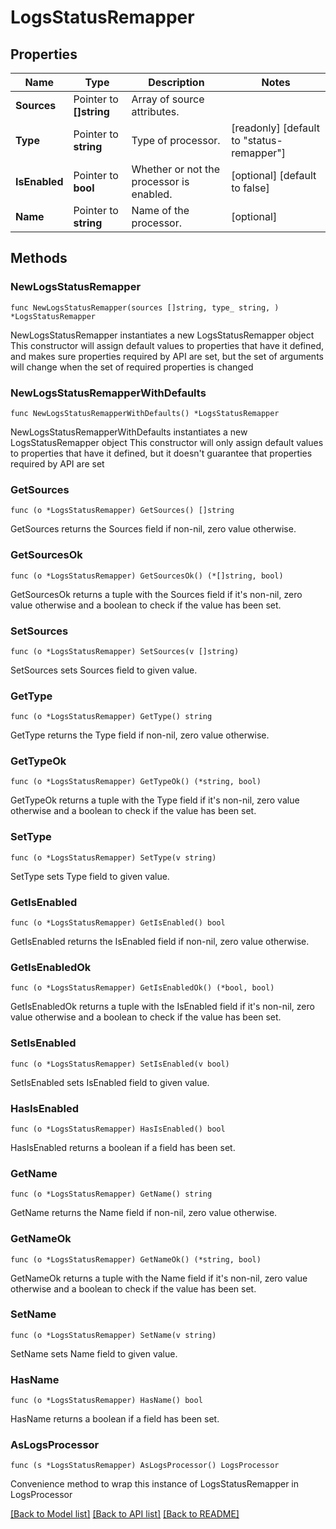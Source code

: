 # LogsStatusRemapper

## Properties

Name | Type | Description | Notes
------------ | ------------- | ------------- | -------------
**Sources** | Pointer to **[]string** | Array of source attributes. | 
**Type** | Pointer to **string** | Type of processor. | [readonly] [default to "status-remapper"]
**IsEnabled** | Pointer to **bool** | Whether or not the processor is enabled. | [optional] [default to false]
**Name** | Pointer to **string** | Name of the processor. | [optional] 

## Methods

### NewLogsStatusRemapper

`func NewLogsStatusRemapper(sources []string, type_ string, ) *LogsStatusRemapper`

NewLogsStatusRemapper instantiates a new LogsStatusRemapper object
This constructor will assign default values to properties that have it defined,
and makes sure properties required by API are set, but the set of arguments
will change when the set of required properties is changed

### NewLogsStatusRemapperWithDefaults

`func NewLogsStatusRemapperWithDefaults() *LogsStatusRemapper`

NewLogsStatusRemapperWithDefaults instantiates a new LogsStatusRemapper object
This constructor will only assign default values to properties that have it defined,
but it doesn't guarantee that properties required by API are set

### GetSources

`func (o *LogsStatusRemapper) GetSources() []string`

GetSources returns the Sources field if non-nil, zero value otherwise.

### GetSourcesOk

`func (o *LogsStatusRemapper) GetSourcesOk() (*[]string, bool)`

GetSourcesOk returns a tuple with the Sources field if it's non-nil, zero value otherwise
and a boolean to check if the value has been set.

### SetSources

`func (o *LogsStatusRemapper) SetSources(v []string)`

SetSources sets Sources field to given value.


### GetType

`func (o *LogsStatusRemapper) GetType() string`

GetType returns the Type field if non-nil, zero value otherwise.

### GetTypeOk

`func (o *LogsStatusRemapper) GetTypeOk() (*string, bool)`

GetTypeOk returns a tuple with the Type field if it's non-nil, zero value otherwise
and a boolean to check if the value has been set.

### SetType

`func (o *LogsStatusRemapper) SetType(v string)`

SetType sets Type field to given value.


### GetIsEnabled

`func (o *LogsStatusRemapper) GetIsEnabled() bool`

GetIsEnabled returns the IsEnabled field if non-nil, zero value otherwise.

### GetIsEnabledOk

`func (o *LogsStatusRemapper) GetIsEnabledOk() (*bool, bool)`

GetIsEnabledOk returns a tuple with the IsEnabled field if it's non-nil, zero value otherwise
and a boolean to check if the value has been set.

### SetIsEnabled

`func (o *LogsStatusRemapper) SetIsEnabled(v bool)`

SetIsEnabled sets IsEnabled field to given value.

### HasIsEnabled

`func (o *LogsStatusRemapper) HasIsEnabled() bool`

HasIsEnabled returns a boolean if a field has been set.

### GetName

`func (o *LogsStatusRemapper) GetName() string`

GetName returns the Name field if non-nil, zero value otherwise.

### GetNameOk

`func (o *LogsStatusRemapper) GetNameOk() (*string, bool)`

GetNameOk returns a tuple with the Name field if it's non-nil, zero value otherwise
and a boolean to check if the value has been set.

### SetName

`func (o *LogsStatusRemapper) SetName(v string)`

SetName sets Name field to given value.

### HasName

`func (o *LogsStatusRemapper) HasName() bool`

HasName returns a boolean if a field has been set.


### AsLogsProcessor

`func (s *LogsStatusRemapper) AsLogsProcessor() LogsProcessor`

Convenience method to wrap this instance of LogsStatusRemapper in LogsProcessor

[[Back to Model list]](../README.md#documentation-for-models) [[Back to API list]](../README.md#documentation-for-api-endpoints) [[Back to README]](../README.md)


